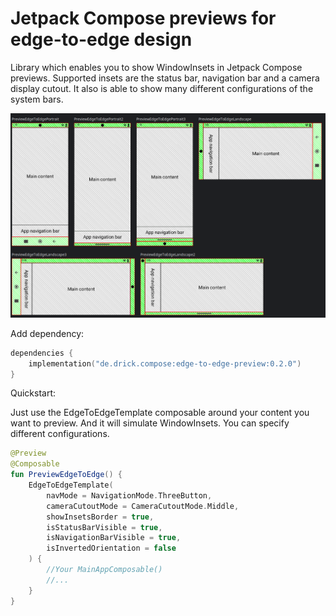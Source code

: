 # Jetpack Compose previews for edge-to-edge design

Library which enables you to show WindowInsets in Jetpack Compose previews. Supported insets are the status bar, navigation bar and a camera display cutout. It also is able to show many different configurations of the system bars.

![multiple_preview_sample.png](docu%2Fmultiple_preview_sample.png)

Add dependency:

```kts
dependencies {
    implementation("de.drick.compose:edge-to-edge-preview:0.2.0")
}
```

Quickstart:

Just use the EdgeToEdgeTemplate composable around your content you want to preview. And it will simulate WindowInsets. You can specify different configurations.

```kotlin
@Preview
@Composable
fun PreviewEdgeToEdge() {
    EdgeToEdgeTemplate(
        navMode = NavigationMode.ThreeButton,
        cameraCutoutMode = CameraCutoutMode.Middle,
        showInsetsBorder = true,
        isStatusBarVisible = true,
        isNavigationBarVisible = true,
        isInvertedOrientation = false
    ) {
        //Your MainAppComposable()
        //...
    }
}
```